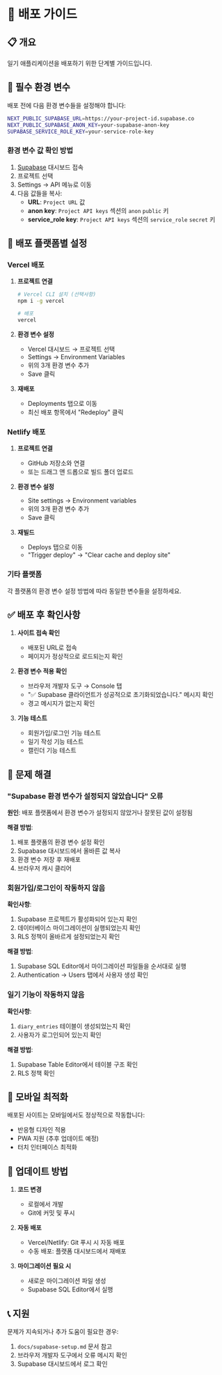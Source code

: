 # 🚀 배포 가이드

## 📋 개요

일기 애플리케이션을 배포하기 위한 단계별 가이드입니다.

## 🔑 필수 환경 변수

배포 전에 다음 환경 변수들을 설정해야 합니다:

```bash
NEXT_PUBLIC_SUPABASE_URL=https://your-project-id.supabase.co
NEXT_PUBLIC_SUPABASE_ANON_KEY=your-supabase-anon-key
SUPABASE_SERVICE_ROLE_KEY=your-service-role-key
```

### 환경 변수 값 확인 방법

1. [Supabase](https://supabase.com) 대시보드 접속
2. 프로젝트 선택
3. Settings → API 메뉴로 이동
4. 다음 값들을 복사:
   - **URL**: `Project URL` 값
   - **anon key**: `Project API keys` 섹션의 `anon` `public` 키
   - **service_role key**: `Project API keys` 섹션의 `service_role` `secret` 키

## 🔧 배포 플랫폼별 설정

### Vercel 배포

1. **프로젝트 연결**
   ```bash
   # Vercel CLI 설치 (선택사항)
   npm i -g vercel
   
   # 배포
   vercel
   ```

2. **환경 변수 설정**
   - Vercel 대시보드 → 프로젝트 선택
   - Settings → Environment Variables
   - 위의 3개 환경 변수 추가
   - Save 클릭

3. **재배포**
   - Deployments 탭으로 이동
   - 최신 배포 항목에서 "Redeploy" 클릭

### Netlify 배포

1. **프로젝트 연결**
   - GitHub 저장소와 연결
   - 또는 드래그 앤 드롭으로 빌드 폴더 업로드

2. **환경 변수 설정**
   - Site settings → Environment variables
   - 위의 3개 환경 변수 추가
   - Save 클릭

3. **재빌드**
   - Deploys 탭으로 이동
   - "Trigger deploy" → "Clear cache and deploy site"

### 기타 플랫폼

각 플랫폼의 환경 변수 설정 방법에 따라 동일한 변수들을 설정하세요.

## ✅ 배포 후 확인사항

1. **사이트 접속 확인**
   - 배포된 URL로 접속
   - 페이지가 정상적으로 로드되는지 확인

2. **환경 변수 적용 확인**
   - 브라우저 개발자 도구 → Console 탭
   - "✅ Supabase 클라이언트가 성공적으로 초기화되었습니다." 메시지 확인
   - 경고 메시지가 없는지 확인

3. **기능 테스트**
   - 회원가입/로그인 기능 테스트
   - 일기 작성 기능 테스트
   - 캘린더 기능 테스트

## 🚨 문제 해결

### "Supabase 환경 변수가 설정되지 않았습니다" 오류

**원인**: 배포 플랫폼에서 환경 변수가 설정되지 않았거나 잘못된 값이 설정됨

**해결 방법**:
1. 배포 플랫폼의 환경 변수 설정 확인
2. Supabase 대시보드에서 올바른 값 복사
3. 환경 변수 저장 후 재배포
4. 브라우저 캐시 클리어

### 회원가입/로그인이 작동하지 않음

**확인사항**:
1. Supabase 프로젝트가 활성화되어 있는지 확인
2. 데이터베이스 마이그레이션이 실행되었는지 확인
3. RLS 정책이 올바르게 설정되었는지 확인

**해결 방법**:
1. Supabase SQL Editor에서 마이그레이션 파일들을 순서대로 실행
2. Authentication → Users 탭에서 사용자 생성 확인

### 일기 기능이 작동하지 않음

**확인사항**:
1. `diary_entries` 테이블이 생성되었는지 확인
2. 사용자가 로그인되어 있는지 확인

**해결 방법**:
1. Supabase Table Editor에서 테이블 구조 확인
2. RLS 정책 확인

## 📱 모바일 최적화

배포된 사이트는 모바일에서도 정상적으로 작동합니다:
- 반응형 디자인 적용
- PWA 지원 (추후 업데이트 예정)
- 터치 인터페이스 최적화

## 🔄 업데이트 방법

1. **코드 변경**
   - 로컬에서 개발
   - Git에 커밋 및 푸시

2. **자동 배포**
   - Vercel/Netlify: Git 푸시 시 자동 배포
   - 수동 배포: 플랫폼 대시보드에서 재배포

3. **마이그레이션 필요 시**
   - 새로운 마이그레이션 파일 생성
   - Supabase SQL Editor에서 실행

## 📞 지원

문제가 지속되거나 추가 도움이 필요한 경우:
1. `docs/supabase-setup.md` 문서 참고
2. 브라우저 개발자 도구에서 오류 메시지 확인
3. Supabase 대시보드에서 로그 확인
